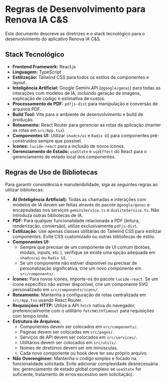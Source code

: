 # Regras de Desenvolvimento para Renova IA C&S

Este documento descreve as diretrizes e o stack tecnológico para o desenvolvimento do aplicativo Renova IA C&S.

## Stack Tecnológico

*   **Frontend Framework:** React.js
*   **Linguagem:** TypeScript
*   **Estilização:** Tailwind CSS para todos os estilos de componentes e layout.
*   **Inteligência Artificial:** Google Gemini API (`@google/genai`) para todas as interações com modelos de IA, incluindo geração de imagens, explicação de código e estimativa de custos.
*   **Processamento de PDF:** `pdfjs-dist` para manipulação e conversão de arquivos PDF.
*   **Build Tool:** Vite para o ambiente de desenvolvimento e build de produção.
*   **Roteamento:** React Router para gerenciar as rotas da aplicação (manter as rotas em `src/App.tsx`).
*   **Componentes UI:** Utilizar `shadcn/ui` e `Radix UI` para componentes pré-construídos sempre que possível.
*   **Ícones:** `lucide-react` para a inclusão de novos ícones.
*   **Gerenciamento de Estado:** `useState` e `useEffect` do React para o gerenciamento de estado local dos componentes.

## Regras de Uso de Bibliotecas

Para garantir consistência e manutenibilidade, siga as seguintes regras ao utilizar bibliotecas:

*   **AI (Inteligência Artificial):** Todas as chamadas e interações com modelos de IA devem ser feitas através do pacote `@google/genai` e encapsuladas nos serviços `geminiService.ts` e `dualiteService.ts`. Não introduza outras bibliotecas de IA.
*   **PDF:** Para qualquer funcionalidade relacionada a PDF (leitura, renderização, conversão), utilize exclusivamente `pdfjs-dist`.
*   **Estilização:** Use apenas classes utilitárias do Tailwind CSS para estilizar componentes. Evite CSS customizado ou outras bibliotecas de estilo.
*   **Componentes UI:**
    *   Sempre que precisar de um componente de UI comum (botões, modais, inputs, etc.), verifique se existe uma opção adequada em `shadcn/ui` ou `Radix UI`.
    *   Se um componente não estiver disponível ou precisar de personalização significativa, crie um novo componente em `src/components/`.
*   **Ícones:** Para novos ícones, importe-os do pacote `lucide-react`. Se um ícone específico não estiver disponível, crie um componente SVG personalizado em `src/components/icons/`.
*   **Roteamento:** Mantenha a configuração de rotas centralizada em `src/App.tsx` usando React Router.
*   **Requisições HTTP:** Utilize a API `fetch` nativa do navegador, preferencialmente com o utilitário `fetchWithTimeout` para requisições com tempo limite.
*   **Estrutura de Arquivos:**
    *   Componentes devem ser colocados em `src/components/`.
    *   Páginas devem ser colocadas em `src/pages/`.
    *   Serviços de API devem ser colocados em `src/services/`.
    *   Utilitários devem ser colocados em `src/utils/`.
    *   Nomes de diretórios devem ser em minúsculas.
    *   Cada novo componente ou hook deve ter seu próprio arquivo.
*   **Não Overengineer:** Mantenha o código simples e focado na funcionalidade solicitada. Evite adicionar complexidade desnecessária (ex: gerenciamento de estado global complexo se `useState` for suficiente, tratamento de erros excessivo sem solicitação).